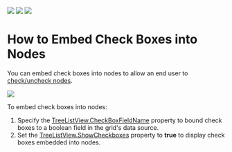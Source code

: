 <!-- default badges list -->
![](https://img.shields.io/endpoint?url=https://codecentral.devexpress.com/api/v1/VersionRange/166012610/21.1.5%2B)
[![](https://img.shields.io/badge/Open_in_DevExpress_Support_Center-FF7200?style=flat-square&logo=DevExpress&logoColor=white)](https://supportcenter.devexpress.com/ticket/details/T830479)
[![](https://img.shields.io/badge/📖_How_to_use_DevExpress_Examples-e9f6fc?style=flat-square)](https://docs.devexpress.com/GeneralInformation/403183)
<!-- default badges end -->
# How to Embed Check Boxes into Nodes

You can embed check boxes into nodes to allow an end user to [check/uncheck nodes](https://docs.devexpress.com/WPF/13796/controls-and-libraries/data-grid/grid-view-data-layout/nodes/check-nodes?v=19.1). 

![](/images/checking-nodes.png)


To embed check boxes into nodes:

1. Specify the [TreeListView.CheckBoxFieldName](https://docs.devexpress.com/WPF/DevExpress.Xpf.Grid.TreeListView.CheckBoxFieldName.property?v=19.1) property to bound check boxes to a boolean field in the grid's data source.
2. Set the [TreeListView.ShowCheckboxes](https://docs.devexpress.com/WPF/DevExpress.Xpf.Grid.TreeListView.ShowCheckboxes.property?v=19.1) property to **true** to display check boxes embedded into nodes.

